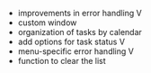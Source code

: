 - improvements in error handling V   
- custom window   
- organization of tasks by calendar
- add options for task status  V
- menu-specific error handling V
- function to clear the list